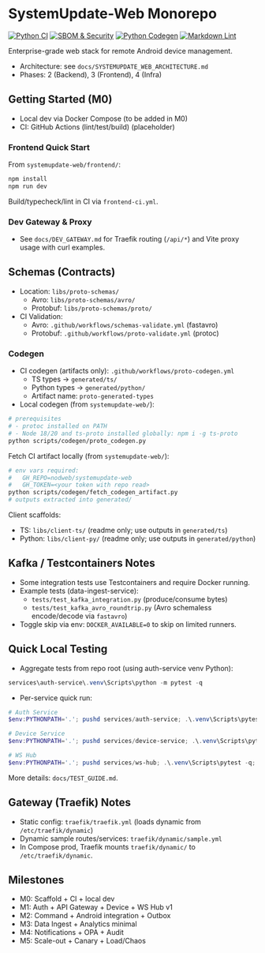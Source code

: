 # SystemUpdate-Web Monorepo

[![Python CI](https://github.com/nodweb/systemupdate-web/actions/workflows/python-ci.yml/badge.svg)](https://github.com/nodweb/systemupdate-web/actions/workflows/python-ci.yml)
[![SBOM & Security](https://github.com/nodweb/systemupdate-web/actions/workflows/sbom-security.yml/badge.svg)](https://github.com/nodweb/systemupdate-web/actions/workflows/sbom-security.yml)
[![Python Codegen](https://github.com/nodweb/systemupdate-web/actions/workflows/codegen-python.yml/badge.svg)](https://github.com/nodweb/systemupdate-web/actions/workflows/codegen-python.yml)
[![Markdown Lint](https://github.com/nodweb/systemupdate-web/actions/workflows/markdownlint.yml/badge.svg)](https://github.com/nodweb/systemupdate-web/actions/workflows/markdownlint.yml)

Enterprise-grade web stack for remote Android device management.

- Architecture: see `docs/SYSTEMUPDATE_WEB_ARCHITECTURE.md`
- Phases: 2 (Backend), 3 (Frontend), 4 (Infra)

## Getting Started (M0)

- Local dev via Docker Compose (to be added in M0)
- CI: GitHub Actions (lint/test/build) (placeholder)

### Frontend Quick Start

From `systemupdate-web/frontend/`:

```bash
npm install
npm run dev
```

Build/typecheck/lint in CI via `frontend-ci.yml`.

### Dev Gateway & Proxy

- See `docs/DEV_GATEWAY.md` for Traefik routing (`/api/*`) and Vite proxy usage with curl examples.

## Schemas (Contracts)

- Location: `libs/proto-schemas/`
  - Avro: `libs/proto-schemas/avro/`
  - Protobuf: `libs/proto-schemas/proto/`
- CI Validation:
  - Avro: `.github/workflows/schemas-validate.yml` (fastavro)
  - Protobuf: `.github/workflows/proto-validate.yml` (protoc)

### Codegen

- CI codegen (artifacts only): `.github/workflows/proto-codegen.yml`
  - TS types → `generated/ts/`
  - Python types → `generated/python/`
  - Artifact name: `proto-generated-types`
- Local codegen (from `systemupdate-web/`):

```bash
# prerequisites
# - protoc installed on PATH
# - Node 18/20 and ts-proto installed globally: npm i -g ts-proto
python scripts/codegen/proto_codegen.py
```

Fetch CI artifact locally (from `systemupdate-web/`):

```bash
# env vars required:
#   GH_REPO=nodweb/systemupdate-web
#   GH_TOKEN=<your token with repo read>
python scripts/codegen/fetch_codegen_artifact.py
# outputs extracted into generated/
```

Client scaffolds:
- TS: `libs/client-ts/` (readme only; use outputs in `generated/ts`)
- Python: `libs/client-py/` (readme only; use outputs in `generated/python`)

## Kafka / Testcontainers Notes

- Some integration tests use Testcontainers and require Docker running.
- Example tests (data-ingest-service):
  - `tests/test_kafka_integration.py` (produce/consume bytes)
  - `tests/test_kafka_avro_roundtrip.py` (Avro schemaless encode/decode via `fastavro`)
- Toggle skip via env: `DOCKER_AVAILABLE=0` to skip on limited runners.

## Quick Local Testing

- Aggregate tests from repo root (using auth-service venv Python):

```powershell
services\auth-service\.venv\Scripts\python -m pytest -q
```

- Per-service quick run:

```powershell
# Auth Service
$env:PYTHONPATH='.'; pushd services/auth-service; .\.venv\Scripts\pytest -q; popd

# Device Service
$env:PYTHONPATH='.'; pushd services/device-service; .\.venv\Scripts\pytest -q; popd

# WS Hub
$env:PYTHONPATH='.'; pushd services/ws-hub; .\.venv\Scripts\pytest -q; popd
```

More details: `docs/TEST_GUIDE.md`.

## Gateway (Traefik) Notes

- Static config: `traefik/traefik.yml` (loads dynamic from `/etc/traefik/dynamic`)
- Dynamic sample routes/services: `traefik/dynamic/sample.yml`
- In Compose prod, Traefik mounts `traefik/dynamic/` to `/etc/traefik/dynamic`.

## Milestones

- M0: Scaffold + CI + local dev
- M1: Auth + API Gateway + Device + WS Hub v1
- M2: Command + Android integration + Outbox
- M3: Data Ingest + Analytics minimal
- M4: Notifications + OPA + Audit
- M5: Scale-out + Canary + Load/Chaos
